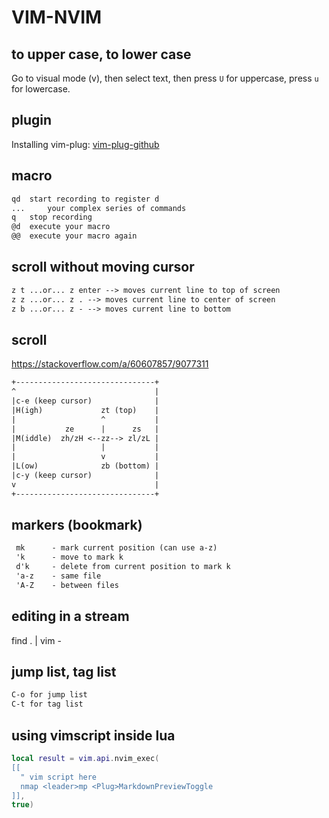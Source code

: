 # VIM-NVIM

## to upper case, to lower case

Go to visual mode (v), then select text, then press `U` for uppercase, press `u` for lowercase.

## plugin

Installing vim-plug: [vim-plug-github](https://github.com/junegunn/vim-plug)

## macro

```txt
qd 	start recording to register d
... 	your complex series of commands
q 	stop recording
@d 	execute your macro
@@ 	execute your macro again
```

## scroll without moving cursor

```txt
z t ...or... z enter --> moves current line to top of screen
z z ...or... z . --> moves current line to center of screen
z b ...or... z - --> moves current line to bottom
```

## scroll

https://stackoverflow.com/a/60607857/9077311

```txt
+-------------------------------+
^                               |
|c-e (keep cursor)              |
|H(igh)             zt (top)    |
|                   ^           |
|           ze      |      zs   |
|M(iddle)  zh/zH <--zz--> zl/zL |
|                   |           |
|                   v           |
|L(ow)              zb (bottom) |
|c-y (keep cursor)              |
v                               |
+-------------------------------+
```

## markers (bookmark)

```txt
 mk      - mark current position (can use a-z)
 'k      - move to mark k
 d'k     - delete from current position to mark k
 'a-z    - same file
 'A-Z    - between files
```

## editing in a stream

find . | vim -


## jump list, tag list

```txt
C-o for jump list
C-t for tag list
```

## using vimscript inside lua

```lua
local result = vim.api.nvim_exec(
[[
  " vim script here
  nmap <leader>mp <Plug>MarkdownPreviewToggle
]],
true)
```

